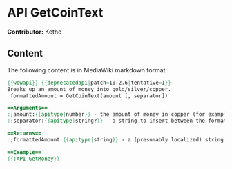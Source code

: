 # API GetCoinText

**Contributor:** Ketho

## Content

The following content is in MediaWiki markdown format:

```mediawiki
{{wowapi}} {{deprecatedapi|patch=10.2.6|tentative=1}}
Breaks up an amount of money into gold/silver/copper.
 formattedAmount = GetCoinText(amount [, separator])

==Arguments==
:;amount:{{apitype|number}} - the amount of money in copper (for example, the return value from [[API_GetMoney|GetMoney]])
:;separator:{{apitype|string?}} - a string to insert between the formatted amounts of currency, if there is more than one type

==Returns==
:;formattedAmount:{{apitype|string}} - a (presumably localized) string suitable for printing or displaying

==Example==
{{:API GetMoney}}
```